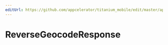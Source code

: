 ```yaml
---
editUrl: https://github.com/appcelerator/titanium_mobile/edit/master/apidoc/Titanium/Geolocation/Geolocation.yml
---
```

# ReverseGeocodeResponse

<TypeHeader/>

<ApiDocs/>

